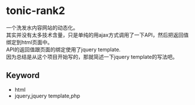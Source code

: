 # tonic-rank2
一个洗发水内容网站的动态化。  
其实并没有太多技术含量，只是单纯的用ajax方式调用了一下API，然后把返回值绑定到html页面中。  
API的返回值跟页面的绑定使用了jquery template.  
因为总结是从这个项目开始写的，那就简述一下jquery template的写法吧。  

## Keyword
- html
- jquery,jquery template,php

